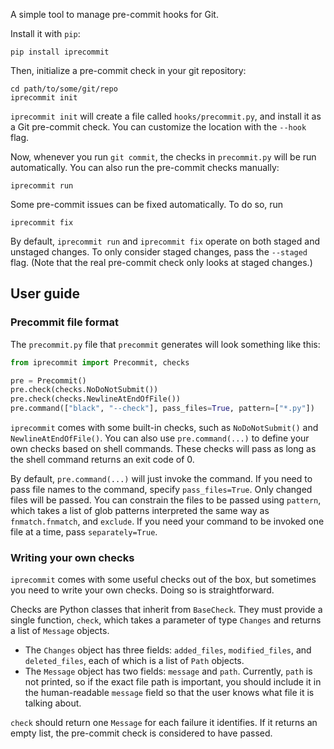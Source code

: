 A simple tool to manage pre-commit hooks for Git.

Install it with `pip`:

```shell
pip install iprecommit
```

Then, initialize a pre-commit check in your git repository:

```shell
cd path/to/some/git/repo
iprecommit init
```

`iprecommit init` will create a file called `hooks/precommit.py`, and install it as a Git pre-commit check. You can customize the location with the `--hook` flag.

Now, whenever you run `git commit`, the checks in `precommit.py` will be run automatically. You can also run the pre-commit checks manually:

```shell
iprecommit run
```

Some pre-commit issues can be fixed automatically. To do so, run

```shell
iprecommit fix
```

By default, `iprecommit run` and `iprecommit fix` operate on both staged and unstaged changes. To only consider staged changes, pass the `--staged` flag. (Note that the real pre-commit check only looks at staged changes.)


## User guide
### Precommit file format
The `precommit.py` file that `precommit` generates will look something like this:

```python
from iprecommit import Precommit, checks

pre = Precommit()
pre.check(checks.NoDoNotSubmit())
pre.check(checks.NewlineAtEndOfFile())
pre.command(["black", "--check"], pass_files=True, pattern=["*.py"])
```

`iprecommit` comes with some built-in checks, such as `NoDoNotSubmit()` and `NewlineAtEndOfFile()`. You can also use `pre.command(...)` to define your own checks based on shell commands. These checks will pass as long as the shell command returns an exit code of 0.

By default, `pre.command(...)` will just invoke the command. If you need to pass file names to the command, specify `pass_files=True`. Only changed files will be passed. You can constrain the files to be passed using `pattern`, which takes a list of glob patterns interpreted the same way as `fnmatch.fnmatch`, and `exclude`. If you need your command to be invoked one file at a time, pass `separately=True`.

### Writing your own checks
`iprecommit` comes with some useful checks out of the box, but sometimes you need to write your own checks. Doing so is straightforward.

Checks are Python classes that inherit from `BaseCheck`. They must provide a single function, `check`, which takes a parameter of type `Changes` and returns a list of `Message` objects.

- The `Changes` object has three fields: `added_files`, `modified_files`, and `deleted_files`, each of which is a list of `Path` objects.
- The `Message` object has two fields: `message` and `path`. Currently, `path` is not printed, so if the exact file path is important, you should include it in the human-readable `message` field so that the user knows what file it is talking about.

`check` should return one `Message` for each failure it identifies. If it returns an empty list, the pre-commit check is considered to have passed.
